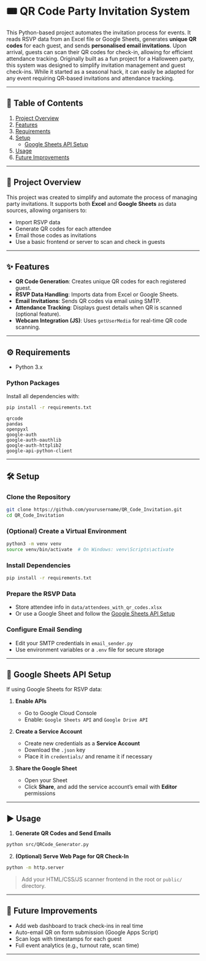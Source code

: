 # 🎟️ QR Code Party Invitation System

This Python-based project automates the invitation process for events. It reads RSVP data from an Excel file or Google Sheets, generates **unique QR codes** for each guest, and sends **personalised email invitations**. Upon arrival, guests can scan their QR codes for check-in, allowing for efficient attendance tracking. Originally built as a fun project for a Halloween party, this system was designed to simplify invitation management and guest check-ins. While it started as a seasonal hack, it can easily be adapted for any event requiring QR-based invitations and attendance tracking.

---

## 📑 Table of Contents
1. [Project Overview](#project-overview)
2. [Features](#features)
3. [Requirements](#requirements)
4. [Setup](#setup)
   - [Google Sheets API Setup](#google-sheets-api-setup)
5. [Usage](#usage)
6. [Future Improvements](#future-improvements)

---

## 📌 Project Overview

This project was created to simplify and automate the process of managing party invitations. It supports both **Excel** and **Google Sheets** as data sources, allowing organisers to:
- Import RSVP data
- Generate QR codes for each attendee
- Email those codes as invitations
- Use a basic frontend or server to scan and check in guests

---

## ✨ Features

- **QR Code Generation**: Creates unique QR codes for each registered guest.
- **RSVP Data Handling**: Imports data from Excel or Google Sheets.
- **Email Invitations**: Sends QR codes via email using SMTP.
- **Attendance Tracking**: Displays guest details when QR is scanned (optional feature).
- **Webcam Integration (JS)**: Uses `getUserMedia` for real-time QR code scanning.

---

## ⚙️ Requirements

- Python 3.x

### Python Packages
Install all dependencies with:
```bash
pip install -r requirements.txt
```

```
qrcode
pandas
openpyxl
google-auth
google-auth-oauthlib
google-auth-httplib2
google-api-python-client
```

---

## 🛠️ Setup

### Clone the Repository
```bash
git clone https://github.com/yourusername/QR_Code_Invitation.git
cd QR_Code_Invitation
```

### (Optional) Create a Virtual Environment
```bash
python3 -m venv venv
source venv/bin/activate  # On Windows: venv\Scripts\activate
```

### Install Dependencies
```bash
pip install -r requirements.txt
```

### Prepare the RSVP Data
- Store attendee info in `data/attendees_with_qr_codes.xlsx`
- Or use a Google Sheet and follow the [Google Sheets API Setup](#google-sheets-api-setup)

### Configure Email Sending
- Edit your SMTP credentials in `email_sender.py`
- Use environment variables or a `.env` file for secure storage

---

## 🔌 Google Sheets API Setup

If using Google Sheets for RSVP data:

1. **Enable APIs**  
   - Go to Google Cloud Console  
   - Enable: `Google Sheets API` and `Google Drive API`

2. **Create a Service Account**  
   - Create new credentials as a **Service Account**  
   - Download the `.json` key  
   - Place it in `credentials/` and rename it if necessary

3. **Share the Google Sheet**
   - Open your Sheet  
   - Click **Share**, and add the service account’s email with **Editor** permissions

---

## ▶️ Usage

1. **Generate QR Codes and Send Emails**
```bash
python src/QRCode_Generator.py
```

2. **(Optional) Serve Web Page for QR Check-In**
```bash
python -m http.server
```

> Add your HTML/CSS/JS scanner frontend in the root or `public/` directory.

---

## 🚧 Future Improvements

- Add web dashboard to track check-ins in real time
- Auto-email QR on form submission (Google Apps Script)
- Scan logs with timestamps for each guest
- Full event analytics (e.g., turnout rate, scan time)

---

